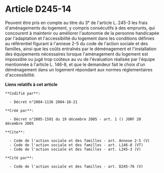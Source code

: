 # Article D245-14

Peuvent être pris en compte au titre du 3° de l'article L. 245-3 les frais d'aménagements du logement, y compris consécutifs
à des emprunts, qui concourent à maintenir ou améliorer l'autonomie de la personne handicapée par l'adaptation et
l'accessibilité du logement dans les conditions définies au référentiel figurant à l'annexe 2-5 du code de l'action sociale
et des familles, ainsi que les coûts entraînés par le déménagement et l'installation des équipements nécessaires lorsque
l'aménagement du logement est impossible ou jugé trop coûteux au vu de l'évaluation réalisée par l'équipe mentionnée à
l'article L. 146-8, et que le demandeur fait le choix d'un déménagement dans un logement répondant aux normes réglementaires
d'accessibilité.

**Liens relatifs à cet article**

	**Codifié par**:

	  - Décret n°2004-1136 2004-10-21

	**Créé par**:

	  - Décret n°2005-1591 du 19 décembre 2005 - art. 1 () JORF 20 décembre 2005

	**Cite**:

	  - Code de l'action sociale et des familles - art. Annexe 2-5 (V)
	  - Code de l'action sociale et des familles - art. L146-8 (VT)
	  - Code de l'action sociale et des familles - art. L245-3 (V)

	**Cité par**:

	  - Code de l'action sociale et des familles - art. D245-76 (V)
